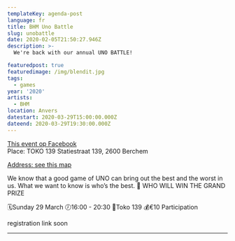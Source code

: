 ```yaml
---
templateKey: agenda-post
language: fr
title: BHM Uno Battle
slug: unobattle
date: 2020-02-05T21:50:27.946Z
description: >-
  We're back with our annual UNO BATTLE!

featuredpost: true
featuredimage: /img/blendit.jpg
tags:
  - games
year: '2020'
artists:
  - BHM
location: Anvers
datestart: 2020-03-29T15:00:00.000Z
dateend: 2020-03-29T19:30:00.000Z
---
```

[This event op Facebook](https://www.facebook.com/events/518761732081196/)
<br/>
Place: TOKO 139
Statiestraat 139, 2600 Berchem

[Address: see this map](https://goo.gl/maps/tEaCuZoSxkDgKfeT6)


We know that a good game of UNO can bring out the best and the worst in us. What we want to know is who’s the best. 🤔
WHO WILL WIN THE GRAND PRIZE

🗓Sunday 29 March
🕖16:00 - 20:30
📍Toko 139
💰€10 Participation

registration link soon

--------------
